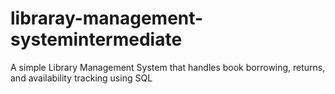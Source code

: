 # libraray-management-systemintermediate
A simple Library Management System that handles book borrowing, returns, and availability tracking using SQL
